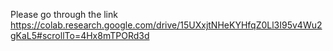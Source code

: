Please go through the link
https://colab.research.google.com/drive/15UXxjtNHeKYHfqZ0Ll3I95v4Wu2gKaL5#scrollTo=4Hx8mTPORd3d
